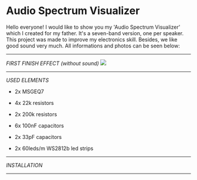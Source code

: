 # Audio Spectrum Visualizer
Hello everyone!
I would like to show you my 'Audio Spectrum Visualizer' which I created for my father. It's a seven-band version, one per speaker. This project was made to improve my electronics skill. Besides, we like good sound very much. All informations and photos can be seen below:

--------------------------------------------------------------------------------------------------------------------
*FIRST FINISH EFFECT (without sound)*
![](Gif/finish_effect.gif)

--------------------------------------------------------------------------------------------------------------------
*USED ELEMENTS*

- 2x MSGEQ7
- 4x 22k resistors
- 2x 200k resistors
- 6x 100nF capacitors
- 2x 33pF capacitors

- 2x 60leds/m WS2812b led strips

--------------------------------------------------------------------------------------------------------------------
*INSTALLATION*

--------------------------------------------------------------------------------------------------------------------

